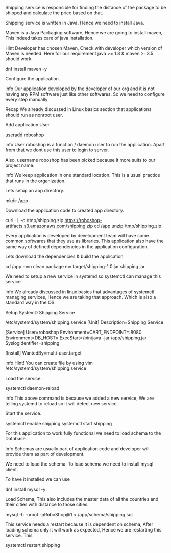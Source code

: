 Shipping service is responsible for finding the distance of the package to be shipped and calculate the price based on that.

Shipping service is written in Java, Hence we need to install Java.

Maven is a Java Packaging software, Hence we are going to install maven, This indeed takes care of java installation.

Hint
Developer has chosen Maven, Check with developer which version of Maven is needed. Here for our requirement java >= 1.8 & maven >=3.5 should work.

dnf install maven -y

Configure the application.

info
Our application developed by the developer of our org and it is not having any RPM software just like other softwares. So we need to configure every step manually

Recap
We already discussed in Linux basics section that applications should run as nonroot user.

Add application User

useradd roboshop

info
User roboshop is a function / daemon user to run the application. Apart from that we dont use this user to login to server.

Also, username roboshop has been picked because it more suits to our project name.

info
We keep application in one standard location. This is a usual practice that runs in the organization.

Lets setup an app directory.

mkdir /app 

Download the application code to created app directory.

curl -L -o /tmp/shipping.zip https://roboshop-artifacts.s3.amazonaws.com/shipping.zip 
cd /app 
unzip /tmp/shipping.zip

Every application is developed by development team will have some common softwares that they use as libraries. This application also have the same way of defined dependencies in the application configuration.

Lets download the dependencies & build the application

cd /app 
mvn clean package 
mv target/shipping-1.0.jar shipping.jar 

We need to setup a new service in systemd so systemctl can manage this service

info
We already discussed in linux basics that advantages of systemctl managing services, Hence we are taking that approach. Which is also a standard way in the OS.

Setup SystemD Shipping Service

/etc/systemd/system/shipping.service
[Unit]
Description=Shipping Service

[Service]
User=roboshop
Environment=CART_ENDPOINT=<CART-SERVER-IPADDRESS>:8080
Environment=DB_HOST=<MYSQL-SERVER-IPADDRESS>
ExecStart=/bin/java -jar /app/shipping.jar
SyslogIdentifier=shipping

[Install]
WantedBy=multi-user.target


info
Hint! You can create file by using vim /etc/systemd/system/shipping.service

Load the service.

systemctl daemon-reload

info
This above command is because we added a new service, We are telling systemd to reload so it will detect new service.

Start the service.

systemctl enable shipping 
systemctl start shipping

For this application to work fully functional we need to load schema to the Database.

Info
Schemas are usually part of application code and developer will provide them as part of development.

We need to load the schema. To load schema we need to install mysql client.

To have it installed we can use

dnf install mysql -y 

Load Schema, This also includes the master data of all the countries and their cities with distance to those cities.

mysql -h <MYSQL-SERVER-IPADDRESS> -uroot -pRoboShop@1 < /app/schema/shipping.sql 

This service needs a restart because it is dependent on schema, After loading schema only it will work as expected, Hence we are restarting this service. This

systemctl restart shipping
